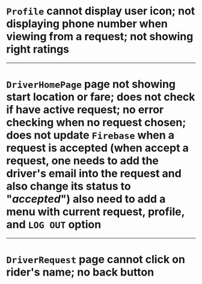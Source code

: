 # `Profile`  cannot display user icon; not displaying phone number when viewing from a request; not showing right ratings
----------
# `DriverHomePage` page not showing start location or fare; does not check if have active request; no error checking when no request chosen; does not update `Firebase` when a request is accepted (when accept a request, one needs to add the driver's email into the request and also change its status to "*accepted*") also need to add a menu with current request, profile, and `LOG OUT` option
----------
# `DriverRequest` page cannot click on rider's name; no back button
